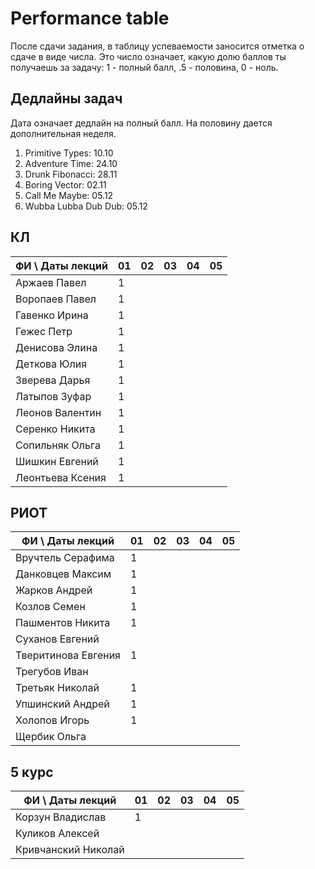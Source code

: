 # Performance table

После сдачи задания, в таблицу успеваемости заносится отметка о сдаче в виде числа. Это число означает, какую долю баллов ты получаешь за задачу: 1 - полный балл, .5 - половина, 0 - ноль.

## Дедлайны задач

Дата означает дедлайн на полный балл. На половину дается дополнительная неделя.

1. Primitive Types: 10.10
1. Adventure Time: 24.10
1. Drunk Fibonacci: 28.11
1. Boring Vector: 02.11
1. Call Me Maybe: 05.12
1. Wubba Lubba Dub Dub: 05.12

## КЛ

| ФИ \ Даты лекций| 01 | 02 | 03 | 04 | 05 |
|-----------------|----|----|----|----|----|
| Аржаев Павел    |  1 |    |    |    |    |
| Воропаев Павел  |  1 |    |    |    |    |
| Гавенко Ирина   |  1 |    |    |    |    |
| Гежес Петр      |  1 |    |    |    |    |
| Денисова Элина  |  1 |    |    |    |    |
| Деткова Юлия    |  1 |    |    |    |    |
| Зверева Дарья   |  1 |    |    |    |    |
| Латыпов Зуфар   |  1 |    |    |    |    |
| Леонов Валентин |  1 |    |    |    |    |
| Серенко Никита  |  1 |    |    |    |    |
| Сопильняк Ольга |  1 |    |    |    |    |
| Шишкин Евгений  |  1 |    |    |    |    |
| Леонтьева Ксения|  1 |    |    |    |    |

## РИОТ

| ФИ \ Даты лекций    | 01 | 02 | 03 | 04 | 05 |
|---------------------|----|----|----|----|----|
| Вручтель Серафима   |  1 |    |    |    |    |
| Данковцев Максим    |  1 |    |    |    |    |
| Жарков Андрей       |  1 |    |    |    |    |
| Козлов Семен        |  1 |    |    |    |    |
| Пашментов Никита    |  1 |    |    |    |    |
| Суханов Евгений     |    |    |    |    |    |
| Тверитинова Евгения |  1 |    |    |    |    |
| Трегубов Иван       |    |    |    |    |    |
| Третьяк Николай     |  1 |    |    |    |    |
| Упшинский Андрей    |  1 |    |    |    |    |
| Холопов Игорь       |  1 |    |    |    |    |
| Щербик Ольга        |    |    |    |    |    |

## 5 курс

| ФИ \ Даты лекций    | 01 | 02 | 03 | 04 | 05 |
|---------------------|----|----|----|----|----|
| Корзун Владислав    |  1 |    |    |    |    |
| Куликов Алексей     |    |    |    |    |    |
| Кривчанский Николай |    |    |    |    |    |

